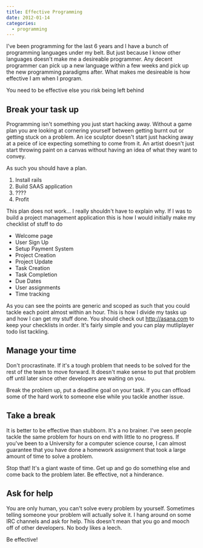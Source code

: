 ```yaml
---
title: Effective Programming
date: 2012-01-14
categories:
  - programming
---
```


I've been programming for the last 6 years and I have a bunch of programming
languages under my belt. But just because I know other languages doesn't make
me a desireable programmer. Any decent programmer can pick up a new language
within a few weeks and pick up the new programming paradigms after. What makes
me desireable is how effective I am when I program.

You need to be effective else you risk being left behind


## Break your task up

Programming isn't something you just start hacking away. Without a game plan
you are looking at cornering yourself between getting burnt out or getting
stuck on a problem. An ice sculptor doesn't start just hacking away at a
peice of ice expecting something to come from it. An artist doesn't just start
throwing paint on a canvas without having an idea of what they want to convey.

As such you should have a plan.

  1. Install rails
  2. Build SAAS application
  3. ????
  4. Profit

This plan does not work... I really shouldn't have to explain why. If I was to
build a project management application this is how I would initially make my
checklist of stuff to do

  * Welcome page
  * User Sign Up
  * Setup Payment System
  * Project Creation
  * Project Update
  * Task Creation
  * Task Completion
  * Due Dates
  * User assignments
  * Time tracking

As you can see the points are generic and scoped as such that you could tackle
each point almost within an hour. This is how I divide my tasks up and how I
can get my stuff done. You should check out <http://asana.com> to keep your
checklists in order. It's fairly simple and you can play mutliplayer todo list
tackling.


## Manage your time

Don't procrastinate. If it's a tough problem that needs to be solved for the
rest of the team to move forward. It doesn't make sense to put that problem off
until later since other developers are waiting on you.

Break the problem up, put a deadline goal on your task. If you can offload some
of the hard work to someone else while you tackle another issue.


## Take a break

It is better to be effective than stubborn. It's a no brainer. I've seen people
tackle the same problem for hours on end with little to no progress. If you've
been to a University for a computer science course, I can almost guarantee that
you have done a homework assignment that took a large amount of time to solve a
problem.

Stop that! It's a giant waste of time. Get up and go do something else and come
back to the problem later. Be effective, not a hinderance.


## Ask for help

You are only human, you can't solve every problem by yourself. Sometimes
telling someone your problem will actually solve it. I hang around on some IRC
channels and ask for help. This doesn't mean that you go and mooch off of other
developers. No body likes a leech.

Be effective!


